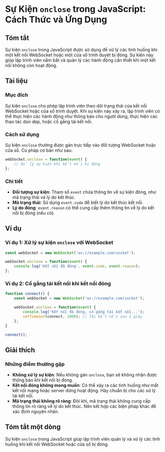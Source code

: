 <!--
Meta Description: # Sự Kiện `onclose` trong JavaScript: Cách Thức và Ứng Dụng ## Tóm tắt Sự kiện `onclose` trong JavaScript được sử dụng để xử lý các tình huống khi một...
Meta Keywords: kết, nối, kiện, websocket, đóng
-->

# Sự Kiện `onclose` trong JavaScript: Cách Thức và Ứng Dụng

## Tóm tắt
Sự kiện `onclose` trong JavaScript được sử dụng để xử lý các tình huống khi một kết nối WebSocket hoặc một cửa sổ trình duyệt bị đóng. Sự kiện này giúp lập trình viên nắm bắt và quản lý các hành động cần thiết khi một kết nối không còn hoạt động.

## Tài liệu
### Mục đích
Sự kiện `onclose` cho phép lập trình viên theo dõi trạng thái của kết nối WebSocket hoặc cửa sổ trình duyệt. Khi sự kiện này xảy ra, lập trình viên có thể thực hiện các hành động như thông báo cho người dùng, thực hiện các thao tác dọn dẹp, hoặc cố gắng tái kết nối.

### Cách sử dụng
Sự kiện `onclose` thường được gán trực tiếp vào đối tượng WebSocket hoặc cửa sổ. Cú pháp cơ bản như sau:

```javascript
webSocket.onclose = function(event) {
    // Xử lý sự kiện khi kết nối bị đóng
};
```

### Chi tiết
- **Đối tượng sự kiện**: Tham số `event` chứa thông tin về sự kiện đóng, như mã trạng thái và lý do kết thúc.
- **Mã trạng thái**: Sử dụng `event.code` để biết lý do kết thúc kết nối.
- **Lý do đóng**: `event.reason` có thể cung cấp thêm thông tin về lý do kết nối bị đóng (nếu có).

## Ví dụ
### Ví dụ 1: Xử lý sự kiện `onclose` với WebSocket
```javascript
const webSocket = new WebSocket('ws://example.com/socket');

webSocket.onclose = function(event) {
    console.log('Kết nối đã đóng', event.code, event.reason);
};
```

### Ví dụ 2: Cố gắng tái kết nối khi kết nối đóng
```javascript
function connect() {
    const webSocket = new WebSocket('ws://example.com/socket');

    webSocket.onclose = function(event) {
        console.log('Kết nối đã đóng, cố gắng tái kết nối...');
        setTimeout(connect, 1000); // Tái kết nối sau 1 giây
    };
}

connect();
```

## Giải thích
### Những điểm thường gặp
- **Không xử lý sự kiện**: Nếu không gán `onclose`, bạn sẽ không nhận được thông báo khi kết nối bị đóng.
- **Kết nối đóng không mong muốn**: Có thể xảy ra các tình huống như mất kết nối mạng hoặc server dừng hoạt động. Hãy chuẩn bị cho các xử lý tái kết nối.
- **Mã trạng thái không rõ ràng**: Đôi khi, mã trạng thái không cung cấp thông tin rõ ràng về lý do kết thúc. Nên kết hợp các biện pháp khác để xác định nguyên nhân.

## Tóm tắt một dòng
Sự kiện `onclose` trong JavaScript giúp lập trình viên quản lý và xử lý các tình huống khi kết nối WebSocket hoặc cửa sổ bị đóng.